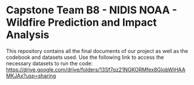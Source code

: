# Capstone Team B8 - NIDIS NOAA - Wildfire Prediction and Impact Analysis

This repository contains all the final documents of our project as well as the codebook and datasets used. Use the following link to access the necessary datasets to run the code: https://drive.google.com/drive/folders/13Sf7qz21NGKORMfex8GIobWiHAAMKJAx?usp=sharing
